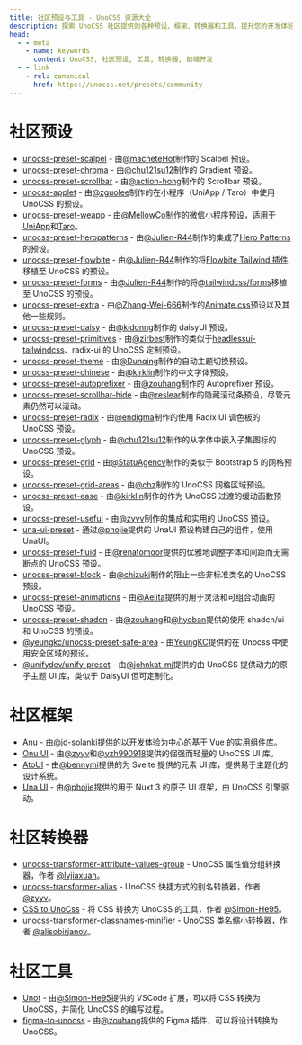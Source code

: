 ```yaml
---
title: 社区预设与工具 - UnoCSS 资源大全
description: 探索 UnoCSS 社区提供的各种预设、框架、转换器和工具，提升您的开发体验。
head:
  - - meta
    - name: keywords
      content: UnoCSS, 社区预设, 工具, 转换器, 前端开发
  - - link
    - rel: canonical
      href: https://unocss.net/presets/community
---
```


# 社区预设

- [unocss-preset-scalpel](https://github.com/macheteHot/unocss-preset-scalpel) - 由[@macheteHot](https://github.com/macheteHot/)制作的 Scalpel 预设。
- [unocss-preset-chroma](https://github.com/chu121su12/unocss-preset-chroma) - 由[@chu121su12](https://github.com/chu121su12)制作的 Gradient 预设。
- [unocss-preset-scrollbar](https://github.com/action-hong/unocss-preset-scrollbar) - 由[@action-hong](https://github.com/action-hong)制作的 Scrollbar 预设。
- [unocss-applet](https://github.com/unocss-applet/unocss-applet) - 由[@zguolee](https://github.com/zguolee)制作的在小程序（UniApp / Taro）中使用 UnoCSS 的预设。
- [unocss-preset-weapp](https://github.com/MellowCo/unocss-preset-weapp) - 由[@MellowCo](https://github.com/MellowCo)制作的微信小程序预设，适用于[UniApp](https://uniapp.dcloud.io)和[Taro](https://taro-docs.jd.com/taro/docs)。
- [unocss-preset-heropatterns](https://github.com/Julien-R44/unocss-preset-heropatterns) - 由[@Julien-R44](https://github.com/Julien-R44)制作的集成了[Hero Patterns](https://heropatterns.com/)的预设。
- [unocss-preset-flowbite](https://github.com/Julien-R44/unocss-preset-flowbite) - 由[@Julien-R44](https://github.com/Julien-R44)制作的将[Flowbite Tailwind 插件](https://github.com/themesberg/flowbite)移植至 UnoCSS 的预设。
- [unocss-preset-forms](https://github.com/Julien-R44/unocss-preset-forms) - 由[@Julien-R44](https://github.com/Julien-R44)制作的将[@tailwindcss/forms](https://github.com/tailwindlabs/tailwindcss-forms)移植至 UnoCSS 的预设。
- [unocss-preset-extra](https://github.com/MoomFE/unocss-preset-extra) - 由[@Zhang-Wei-666](https://github.com/Zhang-Wei-666)制作的[Animate.css](https://animate.style)预设以及其他一些规则。
- [unocss-preset-daisy](https://github.com/kidonng/unocss-preset-daisy) - 由[@kidonng](https://github.com/kidonng)制作的 daisyUI 预设。
- [unocss-preset-primitives](https://github.com/zirbest/unocss-preset-primitives) - 由[@zirbest](https://github.com/zirbest)制作的类似于[headlessui-tailwindcss](https://github.com/tailwindlabs/headlessui/tree/main/packages/%40headlessui-tailwindcss)、radix-ui 的 UnoCSS 定制预设。
- [unocss-preset-theme](https://github.com/Dunqing/unocss-preset-theme) - 由[@Dunqing](https://github.com/Dunqing)制作的自动主题切换预设。
- [unocss-preset-chinese](https://github.com/kirklin/unocss-preset-chinese) - 由[@kirklin](https://github.com/kirklin)制作的中文字体预设。
- [unocss-preset-autoprefixer](https://github.com/zouhangwithsweet/unocss-preset-autoprefixer) - 由[@zouhang](https://github.com/zouhangwithsweet)制作的 Autoprefixer 预设。
- [unocss-preset-scrollbar-hide](https://github.com/reslear/unocss-preset-scrollbar-hide) - 由[@reslear](https://github.com/reslear)制作的隐藏滚动条预设，尽管元素仍然可以滚动。
- [unocss-preset-radix](https://github.com/endigma/unocss-preset-radix) - 由[@endigma](https://github.com/endigma)制作的使用 Radix UI 调色板的 UnoCSS 预设。
- [unocss-preset-glyph](https://github.com/chu121su12/unocss-preset-glyph) - 由[@chu121su12](https://github.com/chu121su12)制作的从字体中嵌入子集图标的 UnoCSS 预设。
- [unocss-preset-grid](https://github.com/StatuAgency/unocss-preset-grid) - 由[@StatuAgency](https://github.com/StatuAgency)制作的类似于 Bootstrap 5 的网格预设。
- [unocss-preset-grid-areas](https://github.com/chz/unocss-preset-grid-areas) - 由[@chz](https://github.com/chz)制作的 UnoCSS 网格区域预设。
- [unocss-preset-ease](https://github.com/kirklin/unocss-preset-ease) - 由[@kirklin](https://github.com/kirklin)制作的作为 UnoCSS 过渡的缓动函数预设。
- [unocss-preset-useful](https://github.com/unpreset/unocss-preset-useful) - 由[@zyyv](https://github.com/zyyv)制作的集成和实用的 UnoCSS 预设。
- [una-ui-preset](https://unaui.com/getting-started/installation#presets-mode) - 通过[@phojie](https://github.com/phojie)提供的 UnaUI 预设构建自己的组件，使用 UnaUI。
- [unocss-preset-fluid](https://renatomoor.github.io/unocss-preset-fluid/) - 由[@renatomoor](https://github.com/renatomoor)提供的优雅地调整字体和间距而无需断点的 UnoCSS 预设。
- [unocss-preset-block](https://github.com/unpreset/unocss-preset-block) - 由[@chizuki](https://github.com/chizukicn)制作的阻止一些非标准类名的 UnoCSS 预设。
- [unocss-preset-animations](https://unocss-preset-animations.aelita.me/) - 由[@Aelita](https://github.com/xsjcTony)提供的用于灵活和可组合动画的 UnoCSS 预设。
- [unocss-preset-shadcn](https://github.com/hyoban/unocss-preset-shadcn#readme) - 由[@zouhang](https://github.com/zouhangwithsweet)和[@hyoban](https://github.com/hyoban)提供的使用 shadcn/ui 和 UnoCSS 的预设。
- [@yeungkc/unocss-preset-safe-area](https://github.com/YeungKC/unocss-preset-safe-area) - 由[YeungKC](https://github.com/YeungKC)提供的在 Unocss 中使用安全区域的预设。
- [@unifydev/unify-preset](https://github.com/unify-ui-dev/unify-preset/blob/main/README.md) - 由[@johnkat-mj](https://github.com/Johnkat-Mj)提供的由 UnoCSS 提供动力的原子主题 UI 库，类似于 DaisyUI 但可定制化。

# 社区框架

- [Anu](https://github.com/jd-solanki/anu) - 由[@jd-solanki](https://github.com/jd-solanki)提供的以开发体验为中心的基于 Vue 的实用组件库。
- [Onu UI](https://github.com/onu-ui/onu-ui) - 由[@zyyv](https://github.com/zyyv)和[@yzh990918](https://github.com/yzh990918)提供的倔强而轻量的 UnoCSS UI 库。
- [AtoUI](https://github.com/bennymi/ato-ui) - 由[@bennymi](https://github.com/bennymi)提供的为 Svelte 提供的元素 UI 库，提供易于主题化的设计系统。
- [Una UI](https://unaui.com/) - 由[@phojie](https://github.com/phojie)提供的用于 Nuxt 3 的原子 UI 框架，由 UnoCSS 引擎驱动。

# 社区转换器

- [unocss-transformer-attribute-values-group](https://github.com/lvjiaxuan/unocss-transformer-attribute-values-group) - UnoCSS 属性值分组转换器，作者 [@lvjiaxuan](https://github.com/lvjiaxuan)。
- [unocss-transformer-alias](https://github.com/zyyv/unocss-transformer-alias) - UnoCSS 快捷方式的别名转换器，作者 [@zyyv](https://github.com/zyyv)。
- [CSS to UnoCss](https://github.com/Simon-He95/transformToUnoCSS) - 将 CSS 转换为 UnoCSS 的工具，作者 [@Simon-He95](https://github.com/Simon-He95)。
- [unocss-transformer-classnames-minifier](https://github.com/alisobirjanov/unocss-transformer-classnames-minifier) - UnoCSS 类名缩小转换器，作者 [@alisobirjanov](https://github.com/alisobirjanov)。

# 社区工具

- [Unot](https://github.com/Simon-He95/unot) - 由[@Simon-He95](https://github.com/Simon-He95)提供的 VSCode 扩展，可以将 CSS 转换为 UnoCSS，并简化 UnoCSS 的编写过程。
- [figma-to-unocss](https://github.com/zouhangwithsweet/figma-to-unocss) - 由[@zouhang](https://github.com/zouhangwithsweet)提供的 Figma 插件，可以将设计转换为 UnoCSS。

